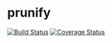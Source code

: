 # prunify
[![Build Status](https://secure.travis-ci.org/Kaustav/prunify.png?branch=master)](https://travis-ci.org/Kaustav/prunify)
[![Coverage Status](https://coveralls.io/repos/Kaustav/prunify/badge.svg?branch=master)](https://coveralls.io/r/Kaustav/prunify/?branch=master)
